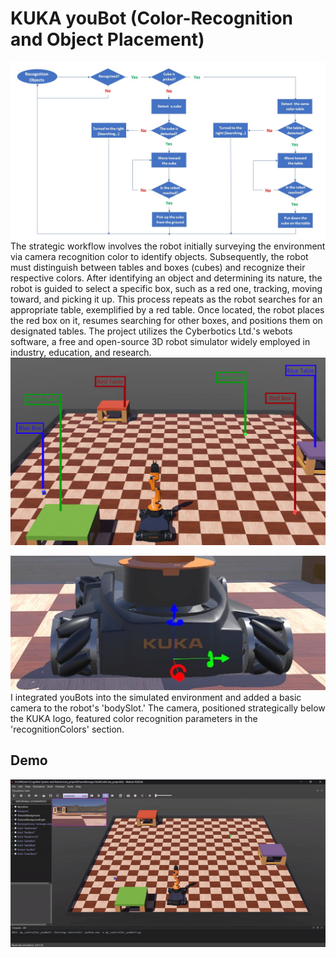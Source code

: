 # KUKA youBot (Color-Recognition and Object Placement)

![Logic Chart](https://github.com/Siavash-Mortaz/KUKA-youBot/blob/main/Images/Logic%20Chart.jpg)
The strategic workflow involves the robot initially surveying the environment via camera recognition color to identify objects. Subsequently, the robot must distinguish between tables and boxes (cubes) and recognize their respective colors. After identifying an object and determining its nature, the robot is guided to select a specific box, such as a red one, tracking, moving toward, and picking it up. This process repeats as the robot searches for an appropriate table, exemplified by a red table. Once located, the robot places the red box on it, resumes searching for other boxes, and positions them on designated tables. 
The project utilizes the Cyberbotics Ltd.'s webots software, a free and open-source 3D robot simulator widely employed in industry, education, and research.
![Environment](https://github.com/Siavash-Mortaz/KUKA-youBot/blob/main/Images/Environment.jpg)

![Camera](https://github.com/Siavash-Mortaz/KUKA-youBot/blob/main/Images/Camera.jpg)
 I integrated youBots into the simulated environment and added a basic camera to the robot's 'bodySlot.' The camera, positioned strategically below the KUKA logo, featured color recognition parameters in the 'recognitionColors' section.

 ## Demo
 ![Camera](https://github.com/Siavash-Mortaz/KUKA-youBot/blob/main/Images/Rec.gif)
